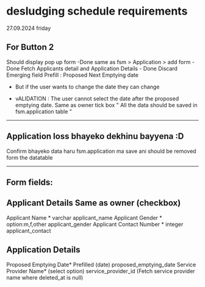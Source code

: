 # desludging schedule requirements
27.09.2024 friday

## For Button 2 

Should display pop up form -Done
same as fsm > Application > add form - Done
Fetch Applicants detail and Application Details - Done
Discard Emerging field
Prefill : Proposed Next Emptying date 
- But if the user wants to change the date they can change 
+ vALIDATION :  The user cannot select the date after the proposed emptying date.
Same as owner tick box
" All the data should be saved in fsm.application table "
-----------------------------------------------------------------------------------------
Application loss bhayeko dekhinu bayyena :D 
------------------------------------------------------------------------------------------

Confirm bhayeko data haru fsm.application ma save ani should be removed form the datatable

-------------------------------------------------------------------------------------------

Form fields:
-------------

Applicant Details                               Same as owner (checkbox)
----------------------------------------------------------------------------------------------
Applicant Name *             varchar                applicant_name
Applicant Gender *           option:m,f,other       applicant_gender
Applicant Contact Number *   integer                applicant_contact


Application Details
-----------------------------------------------------------------------------------------------
Proposed Emptying Date*    Prefilled (date)          proposed_emptying_date
Service Provider Name*      (select option)          service_provider_id
(Fetch service provider name where deleted_at is null)
